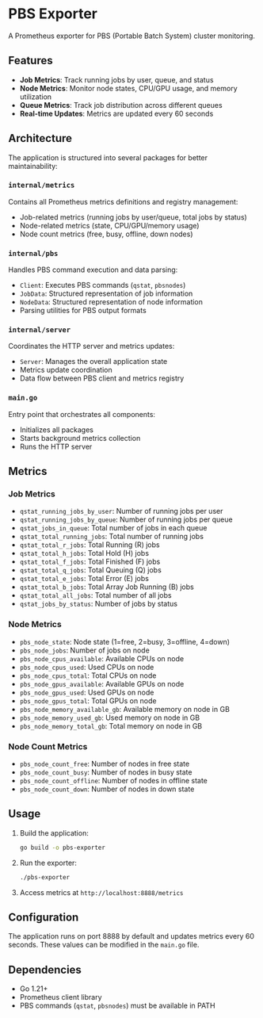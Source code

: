 # PBS Exporter

A Prometheus exporter for PBS (Portable Batch System) cluster monitoring.

## Features

- **Job Metrics**: Track running jobs by user, queue, and status
- **Node Metrics**: Monitor node states, CPU/GPU usage, and memory utilization
- **Queue Metrics**: Track job distribution across different queues
- **Real-time Updates**: Metrics are updated every 60 seconds

## Architecture

The application is structured into several packages for better maintainability:

### `internal/metrics`
Contains all Prometheus metrics definitions and registry management:
- Job-related metrics (running jobs by user/queue, total jobs by status)
- Node-related metrics (state, CPU/GPU/memory usage)
- Node count metrics (free, busy, offline, down nodes)

### `internal/pbs`
Handles PBS command execution and data parsing:
- `Client`: Executes PBS commands (`qstat`, `pbsnodes`)
- `JobData`: Structured representation of job information
- `NodeData`: Structured representation of node information
- Parsing utilities for PBS output formats

### `internal/server`
Coordinates the HTTP server and metrics updates:
- `Server`: Manages the overall application state
- Metrics update coordination
- Data flow between PBS client and metrics registry

### `main.go`
Entry point that orchestrates all components:
- Initializes all packages
- Starts background metrics collection
- Runs the HTTP server

## Metrics

### Job Metrics
- `qstat_running_jobs_by_user`: Number of running jobs per user
- `qstat_running_jobs_by_queue`: Number of running jobs per queue
- `qstat_jobs_in_queue`: Total number of jobs in each queue
- `qstat_total_running_jobs`: Total number of running jobs
- `qstat_total_r_jobs`: Total Running (R) jobs
- `qstat_total_h_jobs`: Total Hold (H) jobs
- `qstat_total_f_jobs`: Total Finished (F) jobs
- `qstat_total_q_jobs`: Total Queuing (Q) jobs
- `qstat_total_e_jobs`: Total Error (E) jobs
- `qstat_total_b_jobs`: Total Array Job Running (B) jobs
- `qstat_total_all_jobs`: Total number of all jobs
- `qstat_jobs_by_status`: Number of jobs by status

### Node Metrics
- `pbs_node_state`: Node state (1=free, 2=busy, 3=offline, 4=down)
- `pbs_node_jobs`: Number of jobs on node
- `pbs_node_cpus_available`: Available CPUs on node
- `pbs_node_cpus_used`: Used CPUs on node
- `pbs_node_cpus_total`: Total CPUs on node
- `pbs_node_gpus_available`: Available GPUs on node
- `pbs_node_gpus_used`: Used GPUs on node
- `pbs_node_gpus_total`: Total GPUs on node
- `pbs_node_memory_available_gb`: Available memory on node in GB
- `pbs_node_memory_used_gb`: Used memory on node in GB
- `pbs_node_memory_total_gb`: Total memory on node in GB

### Node Count Metrics
- `pbs_node_count_free`: Number of nodes in free state
- `pbs_node_count_busy`: Number of nodes in busy state
- `pbs_node_count_offline`: Number of nodes in offline state
- `pbs_node_count_down`: Number of nodes in down state

## Usage

1. Build the application:
   ```bash
   go build -o pbs-exporter
   ```

2. Run the exporter:
   ```bash
   ./pbs-exporter
   ```

3. Access metrics at `http://localhost:8888/metrics`

## Configuration

The application runs on port 8888 by default and updates metrics every 60 seconds. These values can be modified in the `main.go` file.

## Dependencies

- Go 1.21+
- Prometheus client library
- PBS commands (`qstat`, `pbsnodes`) must be available in PATH
